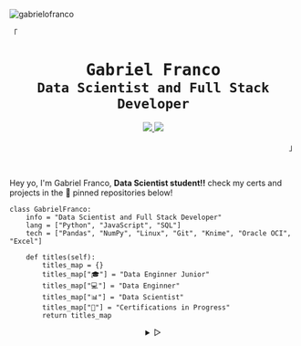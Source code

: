 <p align="left"> <img src="https://komarev.com/ghpvc/?username=gabrielofranco&label=Profile%20views&color=0e75b6&style=flat" alt="gabrielofranco" /> </p>

<p align="left">
  <!--<a target="_blank" href="https://ayo.so/gabrielofranco"><img width="270px" alt="Ayo.so Card" title="Ayo.so Card" align="right" src=""/></a>-->
  <samp>「</samp>
</p>
<h1 align="center"><samp> Gabriel Franco <br/><sup>Data Scientist and Full Stack Developer</sup></samp></h1>
<p align="center">
  <a target="_blank" href="https://www.linkedin.com/in/gabrielofranco" alt="LinkedIn" ><img src="https://img.shields.io/badge/LinkedIn-0077B5?style=for-the-badge&logo=linkedin&logoColor=white"> </a>
  <a target="_blank" href="https://wa.me/+5511958814398?text=Ol%C3%A1%20Gabriel,%20gostaria%20de%20conversar%20com%20você%20" alt="Whatsapp">
  <img src="https://img.shields.io/badge/WhatsApp-25D366?style=for-the-badge&logo=whatsapp&logoColor=white" /></a>
  <p align="right"><samp>」</samp></p>
</p>

<br/>
<p>
   Hey yo, I'm Gabriel Franco, <strong>Data Scientist student!!</strong> check my certs and projects in the 📌 pinned repositories below!<br/>
</p>

```phyton
class GabrielFranco:
    info = "Data Scientist and Full Stack Developer"
    lang = ["Python", "JavaScript", "SQL"]
    tech = ["Pandas", "NumPy", "Linux", "Git", "Knime", "Oracle OCI", "Excel"]
    
    def titles(self):
        titles_map = {}
        titles_map["🎓"] = "Data Enginner Junior"
        titles_map["💻"] = "Data Enginner"
        titles_map["📊"] = "Data Scientist"
        titles_map["🧠"] = "Certifications in Progress"
        return titles_map

```

<details align="center">
<summary> &#9655;</summary>

<h2></h2><br>
<p align="center">
  <samp>
    [<a target="_blank" href="mailto:ds.gabrielfranco@gmail.com">e-mail</a>]
    <!--[<a target="_blank" href="">crossing field</a>]-->
  </samp>
</p>

<
<!-- >>```sh
curl -sL https://github.com/GabrieloFranco.gpg | gpg --import
``` -->



</details>
